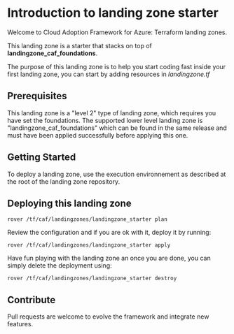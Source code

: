# Introduction to landing zone starter

Welcome to Cloud Adoption Framework for Azure: Terraform landing zones.

This landing zone is a starter that stacks on top of **landingzone_caf_foundations**.

The purpose of this landing zone is to help you start coding fast inside your first landing zone, you can start by adding resources in *landingzone.tf*

## Prerequisites

This landing zone is a "level 2" type of landing zone, which requires you have set the foundations. The supported lower level landing zone is "landingzone_caf_foundations" which can be found in the same release and must have been applied successfully before applying this one.

## Getting Started

To deploy a landing zone, use the execution environnement as described at the root of the landing zone repository.

## Deploying this landing zone

```hcl
rover /tf/caf/landingzones/landingzone_starter plan
```

Review the configuration and if you are ok with it, deploy it by running:

```hcl
rover /tf/caf/landingzones/landingzone_starter apply
```

Have fun playing with the landing zone an once you are done, you can simply delete the deployment using:

```hcl
rover /tf/caf/landingzones/landingzone_starter destroy
```

## Contribute

Pull requests are welcome to evolve the framework and integrate new features.
